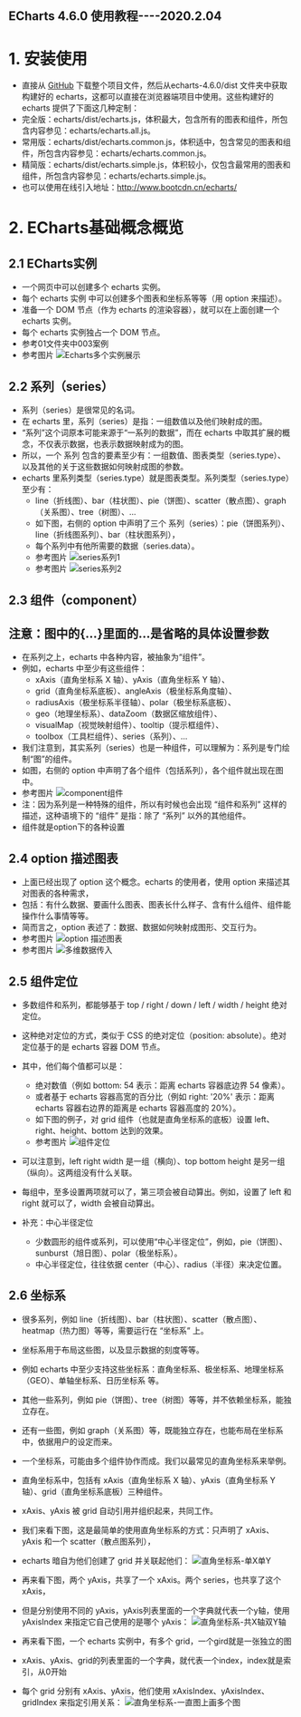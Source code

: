 ## ECharts 4.6.0 使用教程----2020.2.04

# 1. 安装使用
- 直接从 [GitHub](https://github.com/apache/incubator-echarts/releases) 下载整个项目文件，然后从echarts-4.6.0/dist 
    文件夹中获取构建好的 echarts，这都可以直接在浏览器端项目中使用。这些构建好的 echarts 提供了下面这几种定制：
- 完全版：echarts/dist/echarts.js，体积最大，包含所有的图表和组件，所包含内容参见：echarts/echarts.all.js。
- 常用版：echarts/dist/echarts.common.js，体积适中，包含常见的图表和组件，所包含内容参见：echarts/echarts.common.js。
- 精简版：echarts/dist/echarts.simple.js，体积较小，仅包含最常用的图表和组件，所包含内容参见：echarts/echarts.simple.js。
- 也可以使用在线引入地址：http://www.bootcdn.cn/echarts/

# 2. ECharts基础概念概览
## 2.1 ECharts实例 
- 一个网页中可以创建多个 echarts 实例。
- 每个 echarts 实例 中可以创建多个图表和坐标系等等（用 option 来描述）。
- 准备一个 DOM 节点（作为 echarts 的渲染容器），就可以在上面创建一个 echarts 实例。
- 每个 echarts 实例独占一个 DOM 节点。
- 参考01文件夹中003案例
- 参考图片 ![Echarts多个实例展示](20_图片/001-Echarts多个实例展示.jpg)


## 2.2 系列（series）
- 系列（series）是很常见的名词。
- 在 echarts 里，系列（series）是指：一组数值以及他们映射成的图。
- “系列”这个词原本可能来源于“一系列的数据”，而在 echarts 中取其扩展的概念，不仅表示数据，也表示数据映射成为的图。
- 所以，一个 系列 包含的要素至少有：一组数值、图表类型（series.type）、以及其他的关于这些数据如何映射成图的参数。
- echarts 里系列类型（series.type）就是图表类型。系列类型（series.type）至少有：
    - line（折线图）、bar（柱状图）、pie（饼图）、scatter（散点图）、graph（关系图）、tree（树图）、...
    - 如下图，右侧的 option 中声明了三个 系列（series）：pie（饼图系列）、line（折线图系列）、bar（柱状图系列），
    - 每个系列中有他所需要的数据（series.data）。
    - 参考图片 ![series系列1](20_图片/002-series系列1.jpg)
    - 参考图片 ![series系列2](20_图片/003-series系列2.jpg)

    
## 2.3 组件（component）
## 注意：图中的{...}里面的...是省略的具体设置参数

- 在系列之上，echarts 中各种内容，被抽象为“组件”。
- 例如，echarts 中至少有这些组件：
    - xAxis（直角坐标系 X 轴）、yAxis（直角坐标系 Y 轴）、
    - grid（直角坐标系底板）、angleAxis（极坐标系角度轴）、
    - radiusAxis（极坐标系半径轴）、polar（极坐标系底板）、
    - geo（地理坐标系）、dataZoom（数据区缩放组件）、
    - visualMap（视觉映射组件）、tooltip（提示框组件）、
    - toolbox（工具栏组件）、series（系列）、...
- 我们注意到，其实系列（series）也是一种组件，可以理解为：系列是专门绘制“图”的组件。
- 如图，右侧的 option 中声明了各个组件（包括系列），各个组件就出现在图中。
- 参考图片 ![component组件](20_图片/004-component组件.jpg)
- 注：因为系列是一种特殊的组件，所以有时候也会出现 “组件和系列” 这样的描述，这种语境下的 “组件” 是指：除了 “系列” 以外的其他组件。
- 组件就是option下的各种设置

## 2.4 option 描述图表
- 上面已经出现了 option 这个概念。echarts 的使用者，使用 option 来描述其对图表的各种需求，
- 包括：有什么数据、要画什么图表、图表长什么样子、含有什么组件、组件能操作什么事情等等。
- 简而言之，option 表述了：数据、数据如何映射成图形、交互行为。
- 参考图片 ![option 描述图表](20_图片/005-option描述图表配置选项.png)
- 参考图片 ![多维数据传入](20_图片/006-series的data多维数据传入.png)


## 2.5 组件定位
- 多数组件和系列，都能够基于 top / right / down / left / width / height 绝对定位。 
- 这种绝对定位的方式，类似于 CSS 的绝对定位（position: absolute）。绝对定位基于的是 echarts 容器 DOM 节点。
- 其中，他们每个值都可以是：
    - 绝对数值（例如 bottom: 54 表示：距离 echarts 容器底边界 54 像素）。
    - 或者基于 echarts 容器高宽的百分比（例如 right: '20%' 表示：距离 echarts 容器右边界的距离是 echarts 容器高度的 20%）。
    - 如下图的例子，对 grid 组件（也就是直角坐标系的底板）设置 left、right、height、bottom 达到的效果。
    - 参考图片 ![组件定位](20_图片/007-组件定位.jpg)
- 可以注意到，left right width 是一组（横向）、top bottom height 是另一组（纵向）。这两组没有什么关联。
- 每组中，至多设置两项就可以了，第三项会被自动算出。例如，设置了 left 和 right 就可以了，width 会被自动算出。

- 补充：中心半径定位
    - 少数圆形的组件或系列，可以使用“中心半径定位”，例如，pie（饼图）、sunburst（旭日图）、polar（极坐标系）。
    - 中心半径定位，往往依据 center（中心）、radius（半径）来决定位置。

## 2.6 坐标系
- 很多系列，例如 line（折线图）、bar（柱状图）、scatter（散点图）、heatmap（热力图）等等，需要运行在 “坐标系” 上。
- 坐标系用于布局这些图，以及显示数据的刻度等等。
- 例如 echarts 中至少支持这些坐标系：直角坐标系、极坐标系、地理坐标系（GEO）、单轴坐标系、日历坐标系 等。
- 其他一些系列，例如 pie（饼图）、tree（树图）等等，并不依赖坐标系，能独立存在。
- 还有一些图，例如 graph（关系图）等，既能独立存在，也能布局在坐标系中，依据用户的设定而来。

- 一个坐标系，可能由多个组件协作而成。我们以最常见的直角坐标系来举例。
- 直角坐标系中，包括有 xAxis（直角坐标系 X 轴）、yAxis（直角坐标系 Y 轴）、grid（直角坐标系底板）三种组件。
- xAxis、yAxis 被 grid 自动引用并组织起来，共同工作。

- 我们来看下图，这是最简单的使用直角坐标系的方式：只声明了 xAxis、yAxis 和一个 scatter（散点图系列），
- echarts 暗自为他们创建了 grid 并关联起他们：
![直角坐标系-单X单Y](20_图片/008-直角坐标系-单X单Y.jpg)

- 再来看下图，两个 yAxis，共享了一个 xAxis。两个 series，也共享了这个 xAxis，
- 但是分别使用不同的 yAxis，yAxis列表里面的一个字典就代表一个y轴，使用 yAxisIndex 来指定它自己使用的是哪个 yAxis：
![直角坐标系-共X轴双Y轴](20_图片/009-直角坐标系-共X轴双Y轴.jpg)

- 再来看下图，一个 echarts 实例中，有多个 grid，一个gird就是一张独立的图
- xAxis、yAxis、grid的列表里面的一个字典，就代表一个index，index就是索引，从0开始
- 每个 grid 分别有 xAxis、yAxis，他们使用 xAxisIndex、yAxisIndex、gridIndex 来指定引用关系：
![直角坐标系-一直图上画多个图](20_图片/010-直角坐标系-一直图上画多个图.jpg)